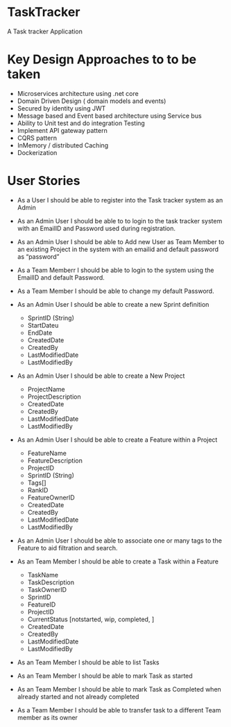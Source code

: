 # TaskTracker
A Task tracker  Application 


# Key  Design Approaches to  to be taken #

- Microservices architecture  using .net  core 
- Domain  Driven Design ( domain models  and events)
- Secured by identity using JWT
- Message based and Event based architecture using  Service bus 
- Ability to  Unit test   and  do integration  Testing  
- Implement API gateway pattern 
- CQRS pattern 
- InMemory / distributed  Caching
- Dockerization 



# User  Stories #
  * As  a User  I should be  able to  register into the  Task tracker system as an  Admin 
  * As an  Admin  User  I should be  able to  to login  to the task tracker system with an  EmailID and Password used during registration.
  * As an Admin  User  I should be  able to  Add   new User as  Team Member  to an existing   Project  in the system with an emailid  and default password  as “password”
  * As a Team Memberr  I should be  able to  login to the system  using the  EmailID and  default Password.
  * As a Team Member  I should be able to  change  my default Password.
  * As an  Admin  User  I should be  able to  create  a  new  Sprint definition
      - SprintID (String)
      - StartDateu 
      -	EndDate
  	  - CreatedDate
  	  - CreatedBy
  	  - LastModifiedDate
  	  - LastModifiedBy

* As an Admin User I should be able  to  create a New Project
    -	ProjectName
    -	ProjectDescription 
    -	CreatedDate
    - CreatedBy
    -	LastModifiedDate
    -	LastModifiedBy


* As an  Admin  User  I should be  able to create a  Feature  within a Project 
    -	FeatureName
    -	FeatureDescription
    -	ProjectID
    -	SprintID (String)
    -	Tags[]
    -	RankID
    -	FeatureOwnerID
    -	CreatedDate
    -	CreatedBy
    -	LastModifiedDate
    -	LastModifiedBy


* As an  Admin  User  I should be  able to associate one or many tags to the Feature to aid filtration and search.
	
* As an  Team Member   I should be  able to create a  Task  within a Feature
    -	TaskName
    -	TaskDescription
    -	TaskOwnerID
    -	SprintID
    -	FeatureID
    -	ProjectID
    -	CurrentStatus [notstarted, wip, completed, ]
    -	CreatedDate
    -	CreatedBy
    -	LastModifiedDate
    -	LastModifiedBy

* As an  Team Member   I should be  able to  list  Tasks 
* As an  Team Member   I should be  able to  mark  Task as  started 
* As an  Team Member   I should be  able to  mark  Task as  Completed   when  already started and not already completed 
* As a Team Member I should be able to transfer task to a different  Team member as its owner 


	
	


